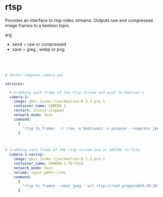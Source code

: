 # rtsp

Provides an interface to rtsp video streams. Outputs raw and compressed image frames to a keelson topic.

arg 
- send = raw or compressed
- save = jpeg , webp or png

```bash




```


```yml

# docker-compose.camera.yml

services:

  # Grabbing each frame of the rtsp stream and push to Keelson's 
  camera-1:
    image: ghcr.io/mo-rise/keelson:0.3.3-pre.1
    container_name: CAMERA-1
    restart: unless-stopped
    network_mode: host
    command:
      [
        "rtsp to_frames  -r rise -e boatswain -s purpose --compress jpeg -s axis-1 -u rtsp://root:prepare@10.10.20.2/axis-media/media.amp?camera=1"
      ]



# Grabbing each frame of the rtsp stream and or SAVING to file 
  camera-1-saving:
    image: ghcr.io/mo-rise/keelson:0.3.3-pre.1
    container_name: CAMERA-1-TO-FILE
    network_mode: host
    volume: <your_paht>:/rec
    command:
      [
        "rtsp to_frames --save jpeg --url rtsp://root:prepare@10.10.20.2/axis-media/media.amp?camera=1"
      ]
 
```